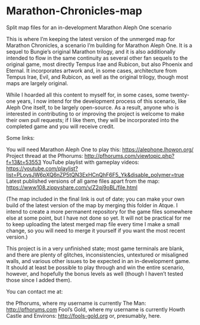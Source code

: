 # Marathon-Chronicles-map
Split map files for an in-development Marathon Aleph One scenario

This is where I’m keeping the latest version of the unmerged map for Marathon Chronicles, a scenario I’m building for Marathon Aleph One. It is a sequel to Bungie’s original Marathon trilogy, and it is also additionally intended to flow in the same continuity as several other fan sequels to the original game, most directly Tempus Irae and Rubicon, but also Phoenix and Eternal. It incorporates artwork and, in some cases, architecture from Tempus Irae, Evil, and Rubicon, as well as the original trilogy, though most maps are largely original.

While I hoarded all this content to myself for, in some cases, some twenty-one years, I now intend for the development process of this scenario, like Aleph One itself, to be largely open-source. As a result, anyone who is interested in contributing to or improving the project is welcome to make their own pull requests; if I like them, they will be incorporated into the completed game and you will receive credit.

Some links:

You will need Marathon Aleph One to play this: https://alephone.lhowon.org/
Project thread at the Pfhorums: http://pfhorums.com/viewtopic.php?f=13&t=53553
YouTube playlist with gameplay videos: https://youtube.com/playlist?list=PLoysJW6pXQ6nZP5tQN3ExHCnQhF6F5_Yk&disable_polymer=true
Latest published versions of all game files apart from the map: https://www108.zippyshare.com/v/Z2qj9oBL/file.html

(The map included in the final link is out of date; you can make your own build of the latest version of the map by merging this folder in Atque. I intend to create a more permanent repository for the game files somewhere else at some point, but I have not done so yet. It will not be practical for me to keep uploading the latest merged map file every time I make a small change, so you will need to merge it yourself if you want the most recent version.)

This project is in a very unfinished state; most game terminals are blank, and there are plenty of glitches, inconsistencies, untextured or misaligned walls, and various other issues to be expected in an in-development game. It should at least be possible to play through and win the entire scenario, however, and hopefully the bonus levels as well (though I haven’t tested those since I added them).

You can contact me at:

the Pfhorums, where my username is currently The Man: http://pfhorums.com
Fool’s Gold, where my username is currently Howth Castle and Environs: http://fools-gold.org
or, presumably, here.
